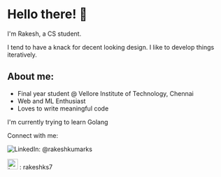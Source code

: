 # Hello there! 👋

I'm Rakesh, a CS student.

I tend to have a knack for decent looking design. I like to develop things iteratively. 

## About me:
- Final year student @ Vellore Institute of Technology, Chennai
- Web and ML Enthusiast
- Loves to write meaningful code

I'm currently trying to learn Golang

Connect with me:

<a href="https://www.linkedin.com/in/rakeshkumarks/" style="text-decoration: none;" target="_blank"><img src="https://img.icons8.com/dusk/24/000000/linkedin.png" alt="LinkedIn"/>: @rakeshkumarks</a>

<a href="https://leetcode.com/rakeshks7/" style="text-decoration: none;" target="_blank"><img style="height: 24px; width: 24px;" src="https://upload.wikimedia.org/wikipedia/commons/1/19/LeetCode_logo_black.png?20191202080835" alt="Leetcode"/> : rakeshks7 </a>
